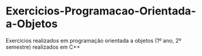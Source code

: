 # Exercicios-Programacao-Orientada-a-Objetos
Exercícios realizados em programação orientada a objetos (1º ano, 2º semestre) realizados em C++
